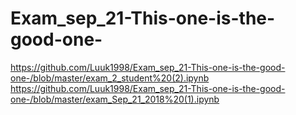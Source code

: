 # Exam_sep_21-This-one-is-the-good-one-
https://github.com/Luuk1998/Exam_sep_21-This-one-is-the-good-one-/blob/master/exam_2_student%20(2).ipynb
https://github.com/Luuk1998/Exam_sep_21-This-one-is-the-good-one-/blob/master/exam_Sep_21_2018%20(1).ipynb
